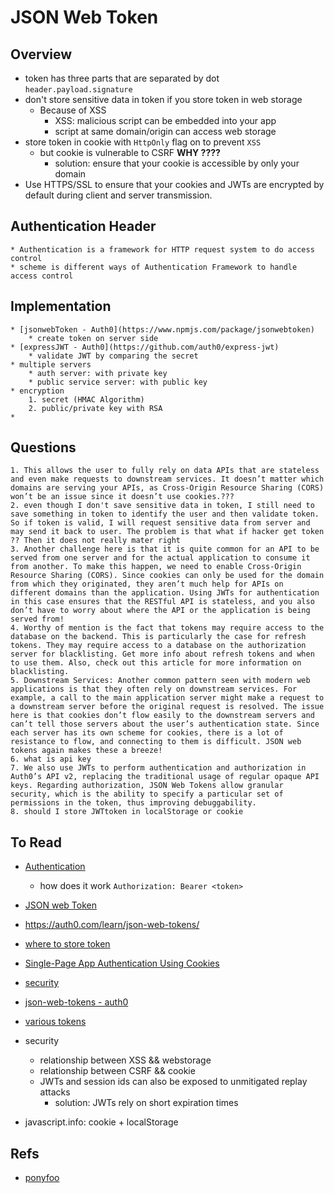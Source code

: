 
# JSON Web Token

## Overview

* token has three parts that are separated by dot
    `header.payload.signature`
* don't store sensitive data in token if you store token in web storage
    * Because of XSS
        * XSS: malicious script can be embedded into your app
        * script at same domain/origin can access web storage
* store token in cookie with `HttpOnly` flag on to prevent `XSS`
    * but cookie is vulnerable to CSRF **WHY ????**
        * solution: ensure that your cookie is accessible by only your domain
* Use HTTPS/SSL to ensure that your cookies and JWTs are encrypted by default during client and server transmission.

## Authentication Header
    * Authentication is a framework for HTTP request system to do access control
    * scheme is different ways of Authentication Framework to handle access control

## Implementation
    * [jsonwebToken - Auth0](https://www.npmjs.com/package/jsonwebtoken)
        * create token on server side
    * [expressJWT - Auth0](https://github.com/auth0/express-jwt)
        * validate JWT by comparing the secret
    * multiple servers
        * auth server: with private key
        * public service server: with public key
    * encryption
        1. secret (HMAC Algorithm)
        2. public/private key with RSA
    *

## Questions
    1. This allows the user to fully rely on data APIs that are stateless and even make requests to downstream services. It doesn’t matter which domains are serving your APIs, as Cross-Origin Resource Sharing (CORS) won’t be an issue since it doesn’t use cookies.???
    2. even though I don't save sensitive data in token, I still need to save something in token to identify the user and then validate token. So if token is valid, I will request sensitive data from server and may send it back to user. The problem is that what if hacker get token ?? Then it does not really mater right
    3. Another challenge here is that it is quite common for an API to be served from one server and for the actual application to consume it from another. To make this happen, we need to enable Cross-Origin Resource Sharing (CORS). Since cookies can only be used for the domain from which they originated, they aren’t much help for APIs on different domains than the application. Using JWTs for authentication in this case ensures that the RESTful API is stateless, and you also don’t have to worry about where the API or the application is being served from!
    4. Worthy of mention is the fact that tokens may require access to the database on the backend. This is particularly the case for refresh tokens. They may require access to a database on the authorization server for blacklisting. Get more info about refresh tokens and when to use them. Also, check out this article for more information on blacklisting.
    5. Downstream Services: Another common pattern seen with modern web applications is that they often rely on downstream services. For example, a call to the main application server might make a request to a downstream server before the original request is resolved. The issue here is that cookies don’t flow easily to the downstream servers and can’t tell those servers about the user’s authentication state. Since each server has its own scheme for cookies, there is a lot of resistance to flow, and connecting to them is difficult. JSON web tokens again makes these a breeze!
    6. what is api key
    7. We also use JWTs to perform authentication and authorization in Auth0’s API v2, replacing the traditional usage of regular opaque API keys. Regarding authorization, JSON Web Tokens allow granular security, which is the ability to specify a particular set of permissions in the token, thus improving debuggability.
    8. should I store JWTtoken in localStorage or cookie




## To Read
* [Authentication](https://developer.mozilla.org/en-US/docs/Web/HTTP/Authentication)
    * how does it work `Authorization: Bearer <token>`
* [JSON web Token](https://auth0.com/docs/jwt)
* https://auth0.com/learn/json-web-tokens/
* [where to store token](https://auth0.com/docs/security/store-tokens)
* [Single-Page App Authentication Using Cookies](https://auth0.com/docs/login/spa/authenticate-with-cookies)
* [security](https://github.com/OWASP/CheatSheetSeries/blob/master/cheatsheets/HTML5_Security_Cheat_Sheet.md#local-storage)
* [json-web-tokens - auth0](https://auth0.com/learn/json-web-tokens/)
* [various tokens](https://auth0.com/docs/tokens)

* security
    * relationship between XSS && webstorage
    * relationship between CSRF && cookie
    * JWTs and session ids can also be exposed to unmitigated replay attacks
        * solution: JWTs rely on short expiration times
* javascript.info: cookie + localStorage


## Refs
* [ponyfoo](https://ponyfoo.com/articles/json-web-tokens-vs-session-cookies)
